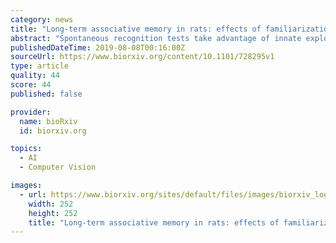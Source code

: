 ```yaml
---
category: news
title: "Long-term associative memory in rats: effects of familiarization period in object-place-context recognition test"
abstract: "Spontaneous recognition tests take advantage of innate exploratory behaviors toward a novel object in rodents. In these paradigm, not only simple non-associative recognition memory but also more complexed associative memory can be evaluated without the use ..."
publishedDateTime: 2019-08-08T00:16:00Z
sourceUrl: https://www.biorxiv.org/content/10.1101/728295v1
type: article
quality: 44
score: 44
published: false

provider:
  name: bioRxiv
  id: biorxiv.org

topics:
  - AI
  - Computer Vision

images:
  - url: https://www.biorxiv.org/sites/default/files/images/biorxiv_logo_homepage7-5-small.png
    width: 252
    height: 252
    title: "Long-term associative memory in rats: effects of familiarization period in object-place-context recognition test"
---
```

